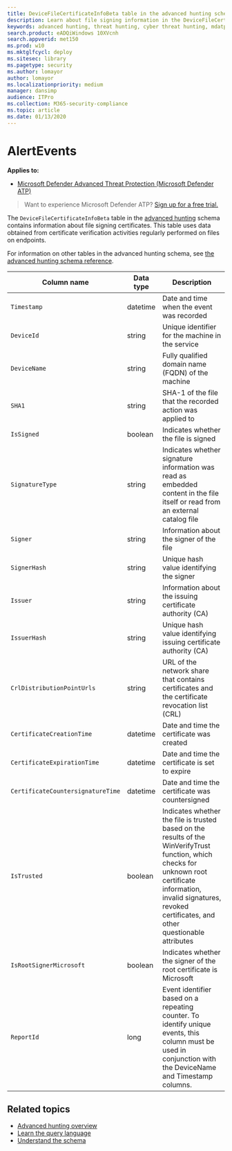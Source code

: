 ```yaml
---
title: DeviceFileCertificateInfoBeta table in the advanced hunting schema
description: Learn about file signing information in the DeviceFileCertificateInfoBeta table of the advanced hunting schema
keywords: advanced hunting, threat hunting, cyber threat hunting, mdatp, windows defender atp, wdatp search, query, telemetry, schema reference, kusto, table, column, data type, description, digital signature, certificate, file signing, DeviceFileCertificateInfoBeta
search.product: eADQiWindows 10XVcnh
search.appverid: met150
ms.prod: w10
ms.mktglfcycl: deploy
ms.sitesec: library
ms.pagetype: security
ms.author: lomayor
author: lomayor
ms.localizationpriority: medium
manager: dansimp
audience: ITPro
ms.collection: M365-security-compliance 
ms.topic: article
ms.date: 01/13/2020
---
```


# AlertEvents

**Applies to:**

- [Microsoft Defender Advanced Threat Protection (Microsoft Defender ATP)](https://go.microsoft.com/fwlink/p/?linkid=2069559)

>Want to experience Microsoft Defender ATP? [Sign up for a free trial.](https://www.microsoft.com/microsoft-365/windows/microsoft-defender-atp?ocid=docs-wdatp-advancedhuntingref-abovefoldlink)

The `DeviceFileCertificateInfoBeta` table in the [advanced hunting](advanced-hunting-overview.md) schema contains information about file signing certificates. This table uses data obtained from certificate verification activities regularly performed on files on endpoints.

For information on other tables in the advanced hunting schema, see [the advanced hunting schema reference](advanced-hunting-schema-reference.md).

| Column name | Data type | Description |
|-------------|-----------|-------------|
| `Timestamp` | datetime | Date and time when the event was recorded
| `DeviceId` | string | Unique identifier for the machine in the service
| `DeviceName` | string | Fully qualified domain name (FQDN) of the machine
| `SHA1` | string | SHA-1 of the file that the recorded action was applied to
| `IsSigned` | boolean | Indicates whether the file is signed
| `SignatureType` | string | Indicates whether signature information was read as embedded content in the file itself or read from an external catalog file
| `Signer` | string | Information about the signer of the file
| `SignerHash` | string | Unique hash value identifying the signer
| `Issuer` | string | Information about the issuing certificate authority (CA)
| `IssuerHash` | string | Unique hash value identifying issuing certificate authority (CA)
| `CrlDistributionPointUrls` | string |  URL of the network share that contains certificates and the certificate revocation list (CRL)
| `CertificateCreationTime` | datetime | Date and time the certificate was created
| `CertificateExpirationTime` | datetime | Date and time the certificate is set to expire
| `CertificateCountersignatureTime` | datetime | Date and time the certificate was countersigned
| `IsTrusted` | boolean | Indicates whether the file is trusted based on the results of the WinVerifyTrust function, which checks for unknown root certificate information, invalid signatures, revoked certificates, and other questionable attributes
| `IsRootSignerMicrosoft` | boolean | Indicates whether the signer of the root certificate is Microsoft
| `ReportId` | long | Event identifier based on a repeating counter. To identify unique events, this column must be used in conjunction with the DeviceName and Timestamp columns.


## Related topics
- [Advanced hunting overview](advanced-hunting-overview.md)
- [Learn the query language](advanced-hunting-query-language.md)
- [Understand the schema](advanced-hunting-schema-reference.md)